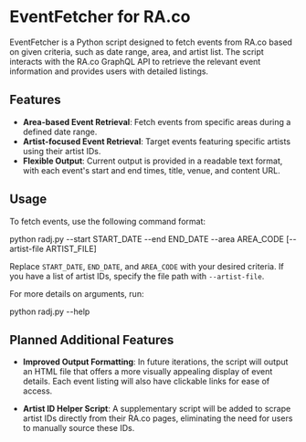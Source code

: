 # EventFetcher for RA.co

EventFetcher is a Python script designed to fetch events from RA.co based on given criteria, such as date range, area, and artist list. The script interacts with the RA.co GraphQL API to retrieve the relevant event information and provides users with detailed listings.

## Features

- **Area-based Event Retrieval**: Fetch events from specific areas during a defined date range.
- **Artist-focused Event Retrieval**: Target events featuring specific artists using their artist IDs.
- **Flexible Output**: Current output is provided in a readable text format, with each event's start and end times, title, venue, and content URL.

## Usage

To fetch events, use the following command format:

python radj.py --start START_DATE --end END_DATE --area AREA_CODE [--artist-file ARTIST_FILE]

Replace `START_DATE`, `END_DATE`, and `AREA_CODE` with your desired criteria. If you have a list of artist IDs, specify the file path with `--artist-file`.

For more details on arguments, run:

python radj.py --help

## Planned Additional Features

- **Improved Output Formatting**: In future iterations, the script will output an HTML file that offers a more visually appealing display of event details. Each event listing will also have clickable links for ease of access.
  
- **Artist ID Helper Script**: A supplementary script will be added to scrape artist IDs directly from their RA.co pages, eliminating the need for users to manually source these IDs.
